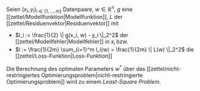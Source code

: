 Seien $(x_i, y_i)_{i \in \{ 1, \dots, m \}}$ Datenpaare, $w \in \mathbb{R}^n$, $g$ eine [[zettel/Modellfunktion|Modellfunktion]], $L$ der [[zettel/Residuenvektor|Residuenvektor]] mit
- $l_i := \frac{1}{2} \| g(x_i, w) - y_i \|_2^2$ der [[zettel/Modellfehler|Modellfehler]] in $x_i$ bzw.
- $l := \frac{1}{2m} \sum_{i=1}^m l_i(w) = \frac{1}{2m} \| L(w) \|_2^2$ die [[zettel/Loss-Funktion|Loss-Funktion]]

Die Berechnung des optimalen Parameters $w^*$ über das [[zettel/nicht-restringiertes Optimierungsproblem|nicht-restringierte Optimierungsproblem]] wird zu einem *Least-Square Problem*.